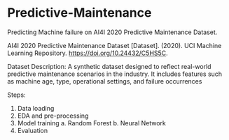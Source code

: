 # Predictive-Maintenance

Predicting Machine failure on AI4I 2020 Predictive Maintenance Dataset.

AI4I 2020 Predictive Maintenance Dataset [Dataset]. (2020). UCI Machine Learning Repository. https://doi.org/10.24432/C5HS5C.

Dataset Description: A synthetic dataset designed to reflect real-world predictive maintenance scenarios in the industry. It includes features such as machine age, type, operational settings, and failure occurrences

Steps: 
1. Data loading
2. EDA and pre-processing
3. Model training
      a. Random Forest
      b. Neural Network
4. Evaluation




